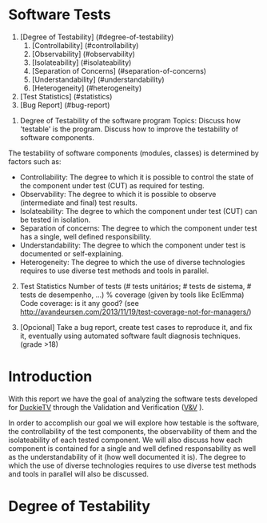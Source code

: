 # Software Tests
1. [Degree of Testability] (#degree-of-testability)
     1. [Controllability] (#controllability)
     2. [Observability] (#observability)
     3. [Isolateability] (#isolateability)
     4. [Separation of Concerns] (#separation-of-concerns)
     5. [Understandability] (#understandability)
     6. [Heterogeneity] (#heterogeneity)
2. [Test Statistics] (#statistics)
3. [Bug Report] (#bug-report)

1) Degree of Testability of the software program
Topics: Discuss how 'testable' is the program. Discuss how to improve the testability of software components.

The testability of software components (modules, classes) is determined by factors such as:
- Controllability: The degree to which it is possible to control the state of the component under test (CUT) as required for testing.
- Observability: The degree to which it is possible to observe (intermediate and final) test results.
- Isolateability: The degree to which the component under test (CUT) can be tested in isolation.
- Separation of concerns: The degree to which the component under test has a single, well defined responsibility.
- Understandability: The degree to which the component under test is documented or self-explaining.
- Heterogeneity: The degree to which the use of diverse technologies requires to use diverse test methods and tools in parallel.

2) Test Statistics
     Number of tests (# tests unitários; # tests de sistema, # tests de desempenho, ...)
     % coverage (given by tools like EclEmma)
     Code coverage: is it any good? (see http://avandeursen.com/2013/11/19/test-coverage-not-for-managers/)

3) [Opcional] Take a bug report, create test cases to reproduce it, and fix it, eventually using automated software fault diagnosis techniques. (grade >18)

# Introduction

With this report we have the goal of analyzing the software tests developed for [DuckieTV](https://schizoduckie.github.io/DuckieTV/) through the Validation and Verification ([V&V](https://en.wikipedia.org/wiki/Verification_and_validation) ).

In order to accomplish our goal we will explore how testable is the software, the controllability of the test components, the observability of them and the isolateability of each tested component. We will also discuss how each component is contained for a single and well defined responsability as well as the understandability of it (how well documented it is). The degree to which the use of diverse technologies requires to use diverse test methods and tools in parallel will also be discussed.

# Degree of Testability

